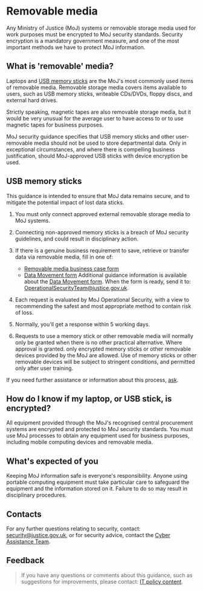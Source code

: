 # Removable media

Any Ministry of Justice \(MoJ\) systems or removable storage media used for work purposes must be encrypted to MoJ security standards. Security encryption is a mandatory government measure, and one of the most important methods we have to protect MoJ information.

## What is 'removable' media?

Laptops and [USB memory sticks](#usb-memory-sticks) are the MoJ's most commonly used items of removable media. Removable storage media covers items available to users, such as USB memory sticks, writeable CDs/DVDs, floppy discs, and external hard drives.

Strictly speaking, magnetic tapes are also removable storage media, but it would be very unusual for the average user to have access to or to use magnetic tapes for business purposes.

MoJ security guidance specifies that USB memory sticks and other user-removable media should not be used to store departmental data. Only in exceptional circumstances, and where there is compelling business justification, should MoJ-approved USB sticks with device encryption be used.

## USB memory sticks

This guidance is intended to ensure that MoJ data remains secure, and to mitigate the potential impact of lost data sticks.

1.  You must only connect approved external removable storage media to MoJ systems.
2.  Connecting non-approved memory sticks is a breach of MoJ security guidelines, and could result in disciplinary action.
3.  If there is a genuine business requirement to save, retrieve or transfer data via removable media, fill in one of:

    -   [Removable media business case form](https://intranet.justice.gov.uk/documents/2015/04/removable-media-business-case-form-for-usb-sticks.doc)
    -   [Data Movement form](https://intranet.justice.gov.uk/documents/2015/04/data-movement-form.doc)
    Additional guidance information is available about the [Data Movement form](https://intranet.justice.gov.uk/documents/2015/04/data-movement-form-guide.doc). When the form is ready, send it to: [OperationalSecurityTeam@justice.gov.uk](mailto:OperationalSecurityTeam@justice.gov.uk).

4.  Each request is evaluated by MoJ Operational Security, with a view to recommending the safest and most appropriate method to contain risk of loss.
5.  Normally, you'll get a response within 5 working days.
6.  Requests to use a memory stick or other removable media will normally only be granted when there is no other practical alternative. Where approval is granted. only encrypted memory sticks or other removable devices provided by the MoJ are allowed. Use of memory sticks or other removable devices will be subject to stringent conditions, and permitted only after user training.

If you need further assistance or information about this process, [ask](#contact-details).

## How do I know if my laptop, or USB stick, is encrypted?

All equipment provided through the MoJ's recognised central procurement systems are encrypted and protected to MoJ security standards. You must use MoJ processes to obtain any equipment used for business purposes, including mobile computing devices and removable media.

## What's expected of you

Keeping MoJ information safe is everyone's responsibility. Anyone using portable computing equipment must take particular care to safeguard the equipment and the information stored on it. Failure to do so may result in disciplinary procedures.

## Contacts

For any further questions relating to security, contact: [security@justice.gov.uk](mailto:security@justice.gov.uk), or for security advice, contact the [Cyber Assistance Team](mailto:CyberConsultancy@digital.justice.gov.uk).

## Feedback

> If you have any questions or comments about this guidance, such as suggestions for improvements, please contact: [IT policy content](mailto:itpolicycontent@digital.justice.gov.uk).

